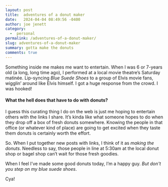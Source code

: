 ```yaml
---
layout: post
title:  adventures of a donut maker
date:   2024-04-04 08:49:56 -0400
author: joe jenett
category:
  -  personal
permalink: /adventures-of-a-donut-maker/
slug: adventures-of-a-donut-maker
summary: gotta make the donuts
comments: true
---
```

Something inside me makes me want to entertain. When I was 6 or 7-years old (a long, long time ago), I performed at a local movie theatre’s Saturday matinée. Lip-syncing <em>Blue Suede Shoes</em> to a group of Elvis movie fans, wigglin’ around like Elvis himself. I got a huge response from the crowd. I was hooked!  

<h4>What the hell does that have to do with donuts?</h4>

I guess this curating thing I do on the web is just me hoping to entertain others with the links I share. It’s kinda like what someone hopes to do when they drop off a box of fresh donuts somewhere. Knowing the people in that office (or whatever kind of place) are going to get excited when they taste them donuts is certainly worth the effort.

So. When I put together new posts with links, I think of it as <em>making the donuts</em>. Needless to say, those people in line at 5:30am at the local donut shop or bagel shop can’t wait for those fresh goodies.

When I feel I’ve made some good donuts today, I’m a happy guy. <em>But don't you step on my blue suede shoes</em>.

Cya!


<a href="https://brid.gy/publish/mastodon"></a>